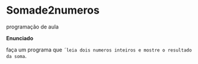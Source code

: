 # Somade2numeros
programação de aula

**Enunciado** 

faça um programa que `´leia dois numeros inteiros e mostre o resultado da soma`.